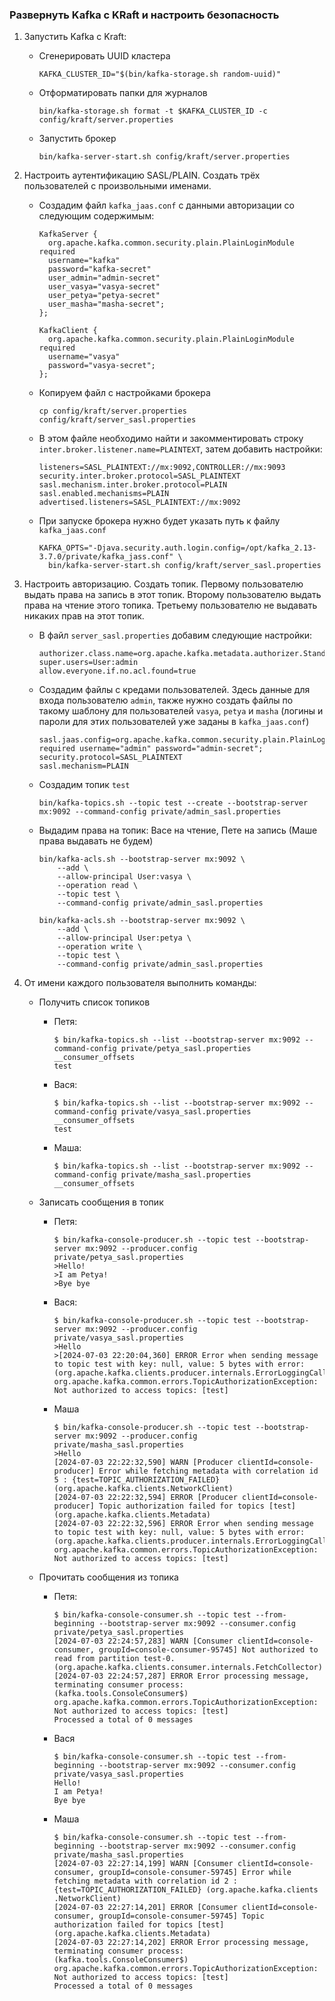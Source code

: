 ### Развернуть Kafka с KRaft и настроить безопасность

1. Запустить Kafka с Kraft:

    - Сгенерировать UUID кластера
        ```shell
        KAFKA_CLUSTER_ID="$(bin/kafka-storage.sh random-uuid)"
        ```

    - Отформатировать папки для журналов
        ```shell
        bin/kafka-storage.sh format -t $KAFKA_CLUSTER_ID -c config/kraft/server.properties
        ```

    - Запустить брокер
        ```shell
        bin/kafka-server-start.sh config/kraft/server.properties
        ```

2. Настроить аутентификацию SASL/PLAIN. Создать трёх пользователей с произвольными именами.

    - Создадим файл `kafka_jaas.conf` с данными авторизации со следующим содержимым:
        ```
        KafkaServer {
          org.apache.kafka.common.security.plain.PlainLoginModule required
          username="kafka"
          password="kafka-secret"
          user_admin="admin-secret"
          user_vasya="vasya-secret"
          user_petya="petya-secret"
          user_masha="masha-secret";
        };

        KafkaClient {
          org.apache.kafka.common.security.plain.PlainLoginModule required
          username="vasya"
          password="vasya-secret";
        };
        ```

    - Копируем файл с настройками брокера
        ```shell
        cp config/kraft/server.properties config/kraft/server_sasl.properties
        ```

    - В этом файле необходимо найти и закомментировать строку `inter.broker.listener.name=PLAINTEXT`,
    затем добавить настройки:
        ```properties
        listeners=SASL_PLAINTEXT://mx:9092,CONTROLLER://mx:9093
        security.inter.broker.protocol=SASL_PLAINTEXT
        sasl.mechanism.inter.broker.protocol=PLAIN
        sasl.enabled.mechanisms=PLAIN
        advertised.listeners=SASL_PLAINTEXT://mx:9092
        ```

    - При запуске брокера нужно будет указать путь к файлу `kafka_jaas.conf`
        ```shell
        KAFKA_OPTS="-Djava.security.auth.login.config=/opt/kafka_2.13-3.7.0/private/kafka_jass.conf" \
          bin/kafka-server-start.sh config/kraft/server_sasl.properties
        ```
3. Настроить авторизацию. Создать топик. Первому пользователю выдать права на запись в этот топик.
Второму пользователю выдать права на чтение этого топика. Третьему пользователю не выдавать никаких
прав на этот топик.

    - В файл `server_sasl.properties` добавим следующие настройки:
        ```properties
        authorizer.class.name=org.apache.kafka.metadata.authorizer.StandardAuthorizer
        super.users=User:admin
        allow.everyone.if.no.acl.found=true
        ```

    - Создадим файлы с кредами пользователей. Здесь данные для входа пользователю `admin`, также
    нужно создать файлы по такому шаблону для пользователей `vasya`, `petya` и `masha` (логины и
    пароли для этих пользователей уже заданы в `kafka_jaas.conf`)

        ```properties
        sasl.jaas.config=org.apache.kafka.common.security.plain.PlainLoginModule required username="admin" password="admin-secret";
        security.protocol=SASL_PLAINTEXT
        sasl.mechanism=PLAIN
        ```

    - Создадим топик `test`
        ```shell
        bin/kafka-topics.sh --topic test --create --bootstrap-server mx:9092 --command-config private/admin_sasl.properties
        ```

    - Выдадим права на топик: Васе на чтение, Пете на запись (Маше права выдавать не будем)
        ```shell
        bin/kafka-acls.sh --bootstrap-server mx:9092 \
            --add \
            --allow-principal User:vasya \
            --operation read \
            --topic test \
            --command-config private/admin_sasl.properties

        bin/kafka-acls.sh --bootstrap-server mx:9092 \
            --add \
            --allow-principal User:petya \
            --operation write \
            --topic test \
            --command-config private/admin_sasl.properties
        ```


4. От имени каждого пользователя выполнить команды:
    - Получить список топиков
        - Петя:
            ```shell
            $ bin/kafka-topics.sh --list --bootstrap-server mx:9092 --command-config private/petya_sasl.properties
            __consumer_offsets
            test
            ```

        - Вася:
            ```shell
            $ bin/kafka-topics.sh --list --bootstrap-server mx:9092 --command-config private/vasya_sasl.properties
            __consumer_offsets
            test
            ```

        - Маша:
            ```shell
            $ bin/kafka-topics.sh --list --bootstrap-server mx:9092 --command-config private/masha_sasl.properties
            __consumer_offsets
            ```
    - Записать сообщения в топик
        - Петя:
            ```shell
            $ bin/kafka-console-producer.sh --topic test --bootstrap-server mx:9092 --producer.config private/petya_sasl.properties
            >Hello!
            >I am Petya!
            >Bye bye
            ```

        - Вася:
            ```shell
            $ bin/kafka-console-producer.sh --topic test --bootstrap-server mx:9092 --producer.config private/vasya_sasl.properties
            >Hello
            >[2024-07-03 22:20:04,360] ERROR Error when sending message to topic test with key: null, value: 5 bytes with error: (org.apache.kafka.clients.producer.internals.ErrorLoggingCallback)
            org.apache.kafka.common.errors.TopicAuthorizationException: Not authorized to access topics: [test]
            ```

        - Маша
            ```shell
            $ bin/kafka-console-producer.sh --topic test --bootstrap-server mx:9092 --producer.config private/masha_sasl.properties
            >Hello
            [2024-07-03 22:22:32,590] WARN [Producer clientId=console-producer] Error while fetching metadata with correlation id 5 : {test=TOPIC_AUTHORIZATION_FAILED} (org.apache.kafka.clients.NetworkClient)
            [2024-07-03 22:22:32,594] ERROR [Producer clientId=console-producer] Topic authorization failed for topics [test] (org.apache.kafka.clients.Metadata)
            [2024-07-03 22:22:32,596] ERROR Error when sending message to topic test with key: null, value: 5 bytes with error: (org.apache.kafka.clients.producer.internals.ErrorLoggingCallback)
            org.apache.kafka.common.errors.TopicAuthorizationException: Not authorized to access topics: [test]
            ```

    - Прочитать сообщения из топика
        - Петя:
            ```shell
            $ bin/kafka-console-consumer.sh --topic test --from-beginning --bootstrap-server mx:9092 --consumer.config private/petya_sasl.properties
            [2024-07-03 22:24:57,283] WARN [Consumer clientId=console-consumer, groupId=console-consumer-95745] Not authorized to read from partition test-0. (org.apache.kafka.clients.consumer.internals.FetchCollector)
            [2024-07-03 22:24:57,287] ERROR Error processing message, terminating consumer process:  (kafka.tools.ConsoleConsumer$)
            org.apache.kafka.common.errors.TopicAuthorizationException: Not authorized to access topics: [test]
            Processed a total of 0 messages
            ```
        - Вася
            ```shell
            $ bin/kafka-console-consumer.sh --topic test --from-beginning --bootstrap-server mx:9092 --consumer.config private/vasya_sasl.properties
            Hello!
            I am Petya!
            Bye bye
            ```

        - Маша
            ```shell
            $ bin/kafka-console-consumer.sh --topic test --from-beginning --bootstrap-server mx:9092 --consumer.config private/masha_sasl.properties
            [2024-07-03 22:27:14,199] WARN [Consumer clientId=console-consumer, groupId=console-consumer-59745] Error while fetching metadata with correlation id 2 : {test=TOPIC_AUTHORIZATION_FAILED} (org.apache.kafka.clients
            .NetworkClient)
            [2024-07-03 22:27:14,201] ERROR [Consumer clientId=console-consumer, groupId=console-consumer-59745] Topic authorization failed for topics [test] (org.apache.kafka.clients.Metadata)
            [2024-07-03 22:27:14,202] ERROR Error processing message, terminating consumer process:  (kafka.tools.ConsoleConsumer$)
            org.apache.kafka.common.errors.TopicAuthorizationException: Not authorized to access topics: [test]
            Processed a total of 0 messages
            ```
